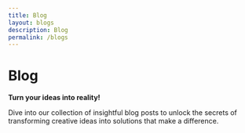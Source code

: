 ```yaml
---
title: Blog
layout: blogs
description: Blog
permalink: /blogs
---
```


# Blog

**Turn your ideas into reality!**

Dive into our collection of insightful blog posts to unlock the secrets of transforming creative ideas into solutions that make a difference.